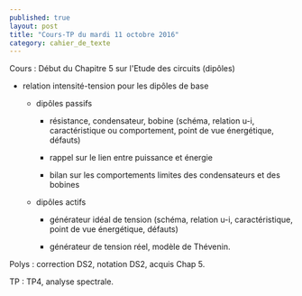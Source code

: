 ```yaml
---
published: true
layout: post
title: "Cours-TP du mardi 11 octobre 2016"
category: cahier_de_texte
---
```

Cours : Début du Chapitre 5 sur l'Etude des circuits (dipôles)

- relation intensité-tension pour les dipôles de base

  - dipôles passifs 

     - résistance, condensateur, bobine (schéma, relation u-i, caractéristique ou comportement, point de vue énergétique, défauts)

     - rappel sur le lien entre puissance et énergie

     - bilan sur les comportements limites des condensateurs et des bobines

  - dipôles actifs

     - générateur idéal de tension (schéma, relation u-i, caractéristique, point de vue énergétique, défauts)

     - générateur de tension réel, modèle de Thévenin.

Polys : correction DS2, notation DS2, acquis Chap 5.

TP : TP4, analyse spectrale.

